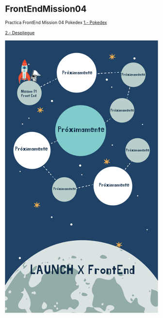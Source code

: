 # FrontEndMission04

Practica FrontEnd Mission 04
Pokedex
<a href="https://github.com/JAbbadGarcia/FrontEndMission04/tree/main/pokedex">1.- Pokedex</a>
<br>
<br>
<a href="www.pokedexpracticajs.n8.myws.ca">2.- Despliegue</a>
<br>
<br>
<img src="https://github.com/JAbbadGarcia/FrontEndMission01/blob/main/Launch_X.png" alt="Launch X">
